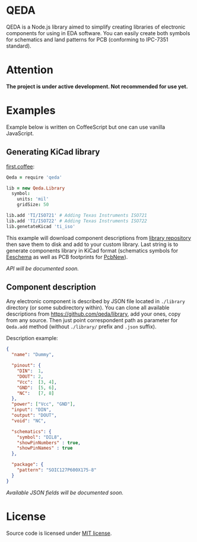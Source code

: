 QEDA
====

QEDA is a Node.js library aimed to simplify creating libraries of electronic components for using in EDA software. You can easily create both symbols for schematics and land patterns for PCB (conforming to IPC-7351 standard).

Attention
=========

**The project is under active development. Not recommended for use yet.**

Examples
========

Example below is written on CoffeeScript but one can use vanilla JavaScript.

Generating KiCad library
------------------------

[first.coffee](./examples/first/first.coffee):

```coffeescript
Qeda = require 'qeda'

lib = new Qeda.Library
  symbol:
    units: 'mil'
    gridSize: 50

lib.add 'TI/ISO721' # Adding Texas Instruments ISO721
lib.add 'TI/ISO722' # Adding Texas Instruments ISO722
lib.genetateKicad 'ti_iso'
```

This example will download component descriptions from [library repository](https://github.com/qeda/library/) then save them to disk and add to your custom library. Last string is to generate components library in KiCad format (schematics symbols for [Eeschema](http://kicad-pcb.org/discover/eeschema/) as well as PCB footprints for [PcbNew](http://kicad-pcb.org/discover/pcbnew/)).

_API will be documented soon._

Component description
---------------------

Any electronic component is described by JSON file located in `./library` directory (or some subdirectory within). You can clone all available descriptions from <https://github.com/qeda/library>, add your ones, copy from any source. Then just point correspondent path as parameter for `Qeda.add` method (without `./library/` prefix and `.json` suffix).

Description example:

```json
{
  "name": "Dummy",

  "pinout": {
    "DIN":  1,
    "DOUT": 2,
    "Vcc":  [3, 4],
    "GND":  [5, 6],
    "NC":   [7, 8]
  },
  "power": ["Vcc", "GND"],
  "input": "DIN",
  "output": "DOUT",
  "void": "NC",

  "schematics": {
    "symbol": "DIL8",
    "showPinNumbers" : true,
    "showPinNames" : true
  },

  "package": {
    "pattern": "SOIC127P600X175-8"
  }
}
```

_Available JSON fields will be documented soon._

License
=======

Source code is licensed under [MIT license](http://opensource.org/licenses/MIT).
